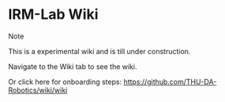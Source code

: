 # IRM-Lab Wiki

> [!NOTE]
> This is a experimental wiki and is till under construction.

Navigate to the Wiki tab to see the wiki.

Or click here for onboarding steps: https://github.com/THU-DA-Robotics/wiki/wiki
